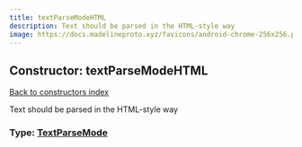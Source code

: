 ```yaml
---
title: textParseModeHTML
description: Text should be parsed in the HTML-style way
image: https://docs.madelineproto.xyz/favicons/android-chrome-256x256.png
---
```

## Constructor: textParseModeHTML  
[Back to constructors index](index.md)



Text should be parsed in the HTML-style way




### Type: [TextParseMode](../types/TextParseMode.md)


